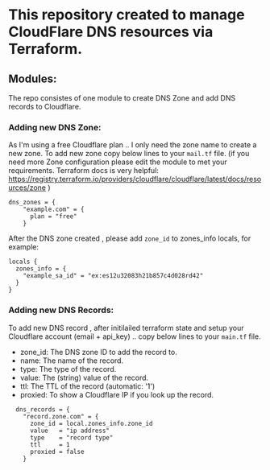 # This repository created to manage CloudFlare DNS resources via Terraform. 

## Modules:
The repo consistes of one module to create DNS Zone and add DNS records to Cloudflare. 

### Adding new DNS Zone:

As I'm using a free Cloudflare plan .. I only need the zone name to create a new zone. To add new zone copy below lines to your `mail.tf` file. (if you need more Zone configuration please edit the module to met your requirements. Terraform docs is very helpful: https://registry.terraform.io/providers/cloudflare/cloudflare/latest/docs/resources/zone )

```
dns_zones = {
    "example.com" = {
      plan = "free"
    }
```

After the DNS zone created , please add `zone_id` to zones_info locals, for example: 

```
locals {
  zones_info = {
    "example_sa_id" = "ex:es12u32083h21b857c4d028rd42"
  }
}
```
### Adding new DNS Records:

To add new DNS record , after initilailed terraform state and setup your Cloudflare account (email + api_key) .. copy below lines to your `main.tf` file. 

-  zone_id: The DNS zone ID to add the record to.
-  name: The name of the record.
-  type: The type of the record.
-  value: The (string) value of the record.
-  ttl: The TTL of the record (automatic: '1')
-  proxied: To show a Cloudflare IP if you look up the record.


```
  dns_records = {
    "record.zone.com" = {
      zone_id = local.zones_info.zone_id
      value   = "ip address"
      type    = "record type"
      ttl     = 1
      proxied = false
    }
```

